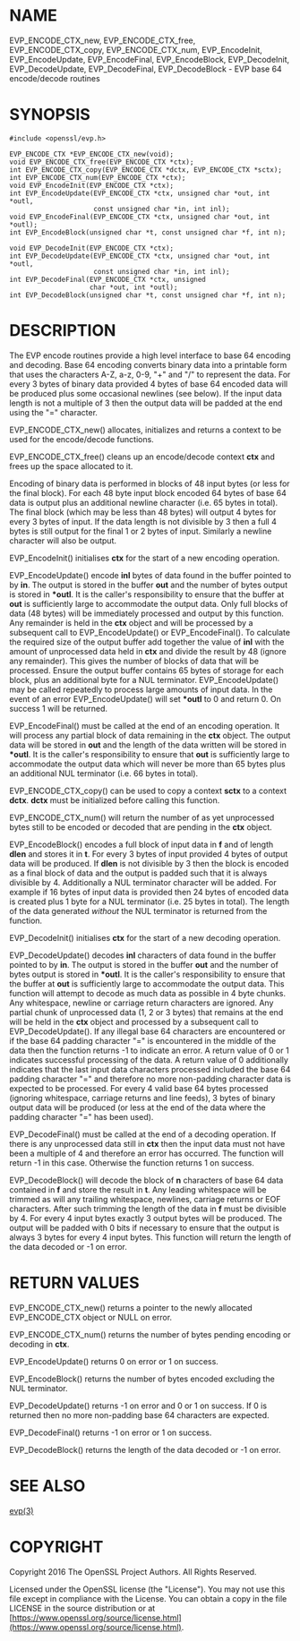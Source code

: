 # NAME

EVP\_ENCODE\_CTX\_new, EVP\_ENCODE\_CTX\_free, EVP\_ENCODE\_CTX\_copy,
EVP\_ENCODE\_CTX\_num, EVP\_EncodeInit, EVP\_EncodeUpdate, EVP\_EncodeFinal,
EVP\_EncodeBlock, EVP\_DecodeInit, EVP\_DecodeUpdate, EVP\_DecodeFinal,
EVP\_DecodeBlock - EVP base 64 encode/decode routines

# SYNOPSIS

    #include <openssl/evp.h>

    EVP_ENCODE_CTX *EVP_ENCODE_CTX_new(void);
    void EVP_ENCODE_CTX_free(EVP_ENCODE_CTX *ctx);
    int EVP_ENCODE_CTX_copy(EVP_ENCODE_CTX *dctx, EVP_ENCODE_CTX *sctx);
    int EVP_ENCODE_CTX_num(EVP_ENCODE_CTX *ctx);
    void EVP_EncodeInit(EVP_ENCODE_CTX *ctx);
    int EVP_EncodeUpdate(EVP_ENCODE_CTX *ctx, unsigned char *out, int *outl,
                         const unsigned char *in, int inl);
    void EVP_EncodeFinal(EVP_ENCODE_CTX *ctx, unsigned char *out, int *outl);
    int EVP_EncodeBlock(unsigned char *t, const unsigned char *f, int n);

    void EVP_DecodeInit(EVP_ENCODE_CTX *ctx);
    int EVP_DecodeUpdate(EVP_ENCODE_CTX *ctx, unsigned char *out, int *outl,
                         const unsigned char *in, int inl);
    int EVP_DecodeFinal(EVP_ENCODE_CTX *ctx, unsigned
                        char *out, int *outl);
    int EVP_DecodeBlock(unsigned char *t, const unsigned char *f, int n);

# DESCRIPTION

The EVP encode routines provide a high level interface to base 64 encoding and
decoding. Base 64 encoding converts binary data into a printable form that uses
the characters A-Z, a-z, 0-9, "+" and "/" to represent the data. For every 3
bytes of binary data provided 4 bytes of base 64 encoded data will be produced
plus some occasional newlines (see below). If the input data length is not a
multiple of 3 then the output data will be padded at the end using the "="
character.

EVP\_ENCODE\_CTX\_new() allocates, initializes and returns a context to be used for
the encode/decode functions.

EVP\_ENCODE\_CTX\_free() cleans up an encode/decode context **ctx** and frees up the
space allocated to it.

Encoding of binary data is performed in blocks of 48 input bytes (or less for
the final block). For each 48 byte input block encoded 64 bytes of base 64 data
is output plus an additional newline character (i.e. 65 bytes in total). The
final block (which may be less than 48 bytes) will output 4 bytes for every 3
bytes of input. If the data length is not divisible by 3 then a full 4 bytes is
still output for the final 1 or 2 bytes of input. Similarly a newline character
will also be output.

EVP\_EncodeInit() initialises **ctx** for the start of a new encoding operation.

EVP\_EncodeUpdate() encode **inl** bytes of data found in the buffer pointed to by
**in**. The output is stored in the buffer **out** and the number of bytes output
is stored in **\*outl**. It is the caller's responsibility to ensure that the
buffer at **out** is sufficiently large to accommodate the output data. Only full
blocks of data (48 bytes) will be immediately processed and output by this
function. Any remainder is held in the **ctx** object and will be processed by a
subsequent call to EVP\_EncodeUpdate() or EVP\_EncodeFinal(). To calculate the
required size of the output buffer add together the value of **inl** with the
amount of unprocessed data held in **ctx** and divide the result by 48 (ignore
any remainder). This gives the number of blocks of data that will be processed.
Ensure the output buffer contains 65 bytes of storage for each block, plus an
additional byte for a NUL terminator. EVP\_EncodeUpdate() may be called
repeatedly to process large amounts of input data. In the event of an error
EVP\_EncodeUpdate() will set **\*outl** to 0 and return 0. On success 1 will be
returned.

EVP\_EncodeFinal() must be called at the end of an encoding operation. It will
process any partial block of data remaining in the **ctx** object. The output
data will be stored in **out** and the length of the data written will be stored
in **\*outl**. It is the caller's responsibility to ensure that **out** is
sufficiently large to accommodate the output data which will never be more than
65 bytes plus an additional NUL terminator (i.e. 66 bytes in total).

EVP\_ENCODE\_CTX\_copy() can be used to copy a context **sctx** to a context
**dctx**. **dctx** must be initialized before calling this function.

EVP\_ENCODE\_CTX\_num() will return the number of as yet unprocessed bytes still to
be encoded or decoded that are pending in the **ctx** object.

EVP\_EncodeBlock() encodes a full block of input data in **f** and of length
**dlen** and stores it in **t**. For every 3 bytes of input provided 4 bytes of
output data will be produced. If **dlen** is not divisible by 3 then the block is
encoded as a final block of data and the output is padded such that it is always
divisible by 4. Additionally a NUL terminator character will be added. For
example if 16 bytes of input data is provided then 24 bytes of encoded data is
created plus 1 byte for a NUL terminator (i.e. 25 bytes in total). The length of
the data generated _without_ the NUL terminator is returned from the function.

EVP\_DecodeInit() initialises **ctx** for the start of a new decoding operation.

EVP\_DecodeUpdate() decodes **inl** characters of data found in the buffer pointed
to by **in**. The output is stored in the buffer **out** and the number of bytes
output is stored in **\*outl**. It is the caller's responsibility to ensure that
the buffer at **out** is sufficiently large to accommodate the output data. This
function will attempt to decode as much data as possible in 4 byte chunks. Any
whitespace, newline or carriage return characters are ignored. Any partial chunk
of unprocessed data (1, 2 or 3 bytes) that remains at the end will be held in
the **ctx** object and processed by a subsequent call to EVP\_DecodeUpdate(). If
any illegal base 64 characters are encountered or if the base 64 padding
character "=" is encountered in the middle of the data then the function returns
\-1 to indicate an error. A return value of 0 or 1 indicates successful
processing of the data. A return value of 0 additionally indicates that the last
input data characters processed included the base 64 padding character "=" and
therefore no more non-padding character data is expected to be processed. For
every 4 valid base 64 bytes processed (ignoring whitespace, carriage returns and
line feeds), 3 bytes of binary output data will be produced (or less at the end
of the data where the padding character "=" has been used).

EVP\_DecodeFinal() must be called at the end of a decoding operation. If there
is any unprocessed data still in **ctx** then the input data must not have been
a multiple of 4 and therefore an error has occurred. The function will return -1
in this case. Otherwise the function returns 1 on success.

EVP\_DecodeBlock() will decode the block of **n** characters of base 64 data
contained in **f** and store the result in **t**. Any leading whitespace will be
trimmed as will any trailing whitespace, newlines, carriage returns or EOF
characters. After such trimming the length of the data in **f** must be divisible
by 4. For every 4 input bytes exactly 3 output bytes will be produced. The
output will be padded with 0 bits if necessary to ensure that the output is
always 3 bytes for every 4 input bytes. This function will return the length of
the data decoded or -1 on error.

# RETURN VALUES

EVP\_ENCODE\_CTX\_new() returns a pointer to the newly allocated EVP\_ENCODE\_CTX
object or NULL on error.

EVP\_ENCODE\_CTX\_num() returns the number of bytes pending encoding or decoding in
**ctx**.

EVP\_EncodeUpdate() returns 0 on error or 1 on success.

EVP\_EncodeBlock() returns the number of bytes encoded excluding the NUL
terminator.

EVP\_DecodeUpdate() returns -1 on error and 0 or 1 on success. If 0 is returned
then no more non-padding base 64 characters are expected.

EVP\_DecodeFinal() returns -1 on error or 1 on success.

EVP\_DecodeBlock() returns the length of the data decoded or -1 on error.

# SEE ALSO

[evp(3)](http://man.he.net/man3/evp)

# COPYRIGHT

Copyright 2016 The OpenSSL Project Authors. All Rights Reserved.

Licensed under the OpenSSL license (the "License").  You may not use
this file except in compliance with the License.  You can obtain a copy
in the file LICENSE in the source distribution or at
[https://www.openssl.org/source/license.html](https://www.openssl.org/source/license.html).
